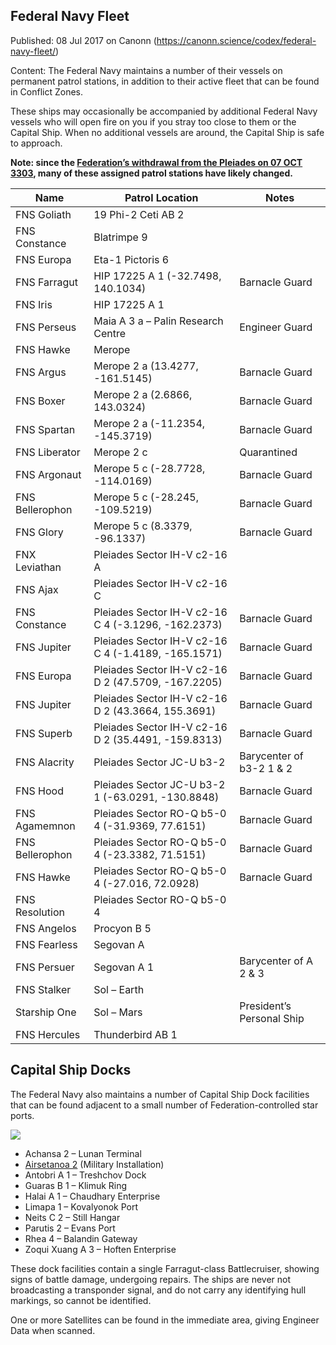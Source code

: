 ## Federal Navy Fleet

Published: 08 Jul 2017 on Canonn (https://canonn.science/codex/federal-navy-fleet/)

Content: The Federal Navy maintains a number of their vessels on permanent patrol stations, in addition to their active fleet that can be found in Conflict Zones.

These ships may occasionally be accompanied by additional Federal Navy vessels who will open fire on you if you stray too close to them or the Capital Ship. When no additional vessels are around, the Capital Ship is safe to approach.

**Note: since the [Federation’s withdrawal from the Pleiades on 07 OCT 3303](https://community.elitedangerous.com/en/galnet/uid/59d7526d8101dd5da464f2fa), many of these assigned patrol stations have likely changed.**

| Name | Patrol Location | Notes |
| --- | --- | --- |
| FNS Goliath | 19 Phi-2 Ceti AB 2 |  |
| FNS Constance | Blatrimpe 9 |  |
| FNS Europa | Eta-1 Pictoris 6 |  |
| FNS Farragut | HIP 17225 A 1 (-32.7498, 140.1034) | Barnacle Guard |
| FNS Iris | HIP 17225 A 1 |  |
| FNS Perseus | Maia A 3 a – Palin Research Centre | Engineer Guard |
| FNS Hawke | Merope |  |
| FNS Argus | Merope 2 a (13.4277, -161.5145) | Barnacle Guard |
| FNS Boxer | Merope 2 a (2.6866, 143.0324) | Barnacle Guard |
| FNS Spartan | Merope 2 a (-11.2354, -145.3719) | Barnacle Guard |
| FNS Liberator | Merope 2 c | Quarantined |
| FNS Argonaut | Merope 5 c (-28.7728, -114.0169) | Barnacle Guard |
| FNS Bellerophon | Merope 5 c (-28.245, -109.5219) | Barnacle Guard |
| FNS Glory | Merope 5 c (8.3379, -96.1337) | Barnacle Guard |
| FNX Leviathan | Pleiades Sector IH-V c2-16 A |  |
| FNS Ajax | Pleiades Sector IH-V c2-16 C |  |
| FNS Constance | Pleiades Sector IH-V c2-16 C 4 (-3.1296, -162.2373) | Barnacle Guard |
| FNS Jupiter | Pleiades Sector IH-V c2-16 C 4 (-1.4189, -165.1571) | Barnacle Guard |
| FNS Europa | Pleiades Sector IH-V c2-16 D 2 (47.5709, -167.2205) | Barnacle Guard |
| FNS Jupiter | Pleiades Sector IH-V c2-16 D 2 (43.3664, 155.3691) | Barnacle Guard |
| FNS Superb | Pleiades Sector IH-V c2-16 D 2 (35.4491, -159.8313) | Barnacle Guard |
| FNS Alacrity | Pleiades Sector JC-U b3-2 | Barycenter of b3-2 1 & 2 |
| FNS Hood | Pleiades Sector JC-U b3-2 1 (-63.0291, -130.8848) | Barnacle Guard |
| FNS Agamemnon | Pleiades Sector RO-Q b5-0 4 (-31.9369, 77.6151) | Barnacle Guard |
| FNS Bellerophon | Pleiades Sector RO-Q b5-0 4 (-23.3382, 71.5151) | Barnacle Guard |
| FNS Hawke | Pleiades Sector RO-Q b5-0 4 (-27.016, 72.0928) | Barnacle Guard |
| FNS Resolution | Pleiades Sector RO-Q b5-0 4 |  |
| FNS Angelos | Procyon B 5 |  |
| FNS Fearless | Segovan A |  |
| FNS Persuer | Segovan A 1 | Barycenter of A 2 & 3 |
| FNS Stalker | Sol – Earth |  |
| Starship One | Sol – Mars | President’s Personal Ship |
| FNS Hercules | Thunderbird AB 1 |  |

## Capital Ship Docks

The Federal Navy also maintains a number of Capital Ship Dock facilities that can be found adjacent to a small number of Federation-controlled star ports.

![](https://canonn.science/wp-content/uploads/2017/05/Screenshot_1349-1024x576.jpg)

- Achansa 2 – Lunan Terminal
- [Airsetanoa 2](https://canonn.science/codex/airsetanoa-military-installation/) (Military Installation)
- Antobri A 1 – Treshchov Dock
- Guaras B 1 – Klimuk Ring
- Halai A 1 – Chaudhary Enterprise
- Limapa 1 – Kovalyonok Port
- Neits C 2 – Still Hangar
- Parutis 2 – Evans Port
- Rhea 4 – Balandin Gateway
- Zoqui Xuang A 3 – Hoften Enterprise

These dock facilities contain a single Farragut-class Battlecruiser, showing signs of battle damage, undergoing repairs. The ships are never not broadcasting a transponder signal, and do not carry any identifying hull markings, so cannot be identified.

One or more Satellites can be found in the immediate area, giving Engineer Data when scanned.